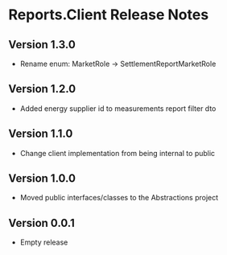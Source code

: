 # Reports.Client Release Notes

## Version 1.3.0

- Rename enum: MarketRole -> SettlementReportMarketRole

## Version 1.2.0

- Added energy supplier id to measurements report filter dto

## Version 1.1.0

- Change client implementation from being internal to public

## Version 1.0.0

- Moved public interfaces/classes to the Abstractions project

## Version 0.0.1

- Empty release
